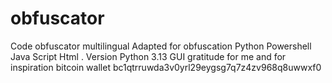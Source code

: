 # obfuscator
Code obfuscator multilingual
Adapted for obfuscation Python Powershell Java Script  Html . Version Python 3.13
GUI 
gratitude for me and for inspiration bitcoin wallet bc1qtrruwda3v0yrl29eygsg7q7z4zv968q8uwwxf0

